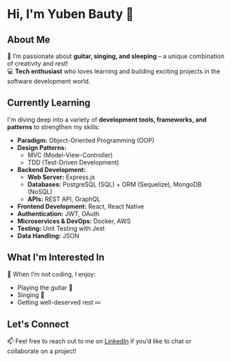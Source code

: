 # Hi, I'm Yuben Bauty 👋  

## About Me  
🎸 I’m passionate about **guitar, singing, and sleeping** – a unique combination of creativity and rest!  
💻 **Tech enthusiast** who loves learning and building exciting projects in the software development world.  

## Currently Learning  
I'm diving deep into a variety of **development tools, frameworks, and patterns** to strengthen my skills:  
- **Paradigm:** Object-Oriented Programming (OOP)  
- **Design Patterns:**  
  - MVC (Model-View-Controller)  
  - TDD (Test-Driven Development)  
- **Backend Development:**  
  - **Web Server:** Express.js  
  - **Databases:** PostgreSQL (SQL) + ORM (Sequelize), MongoDB (NoSQL)  
  - **APIs:** REST API, GraphQL  
- **Frontend Development:** React, React Native  
- **Authentication:** JWT, OAuth  
- **Microservices & DevOps:** Docker, AWS  
- **Testing:** Unit Testing with Jest  
- **Data Handling:** JSON  

## What I'm Interested In  
🎼 When I’m not coding, I enjoy:  
- Playing the guitar 🎸  
- Singing 🎤  
- Getting well-deserved rest 💤  

## Let's Connect  
📫 Feel free to reach out to me on [LinkedIn](https://www.linkedin.com/in/yuben-bauty/) if you’d like to chat or collaborate on a project!
